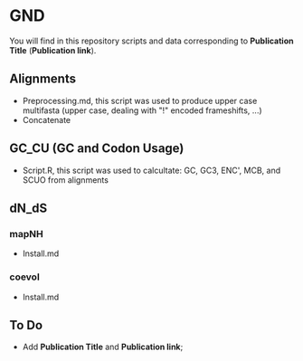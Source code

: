 # GND

You will find in this repository scripts and data corresponding to **Publication Title** (**Publication link**).

## Alignments

- Preprocessing.md, this script was used to produce upper case multifasta (upper case, dealing with "!" encoded frameshifts, ...)
- Concatenate

## GC_CU (GC and Codon Usage)

- Script.R, this script was used to calcultate: GC, GC3, ENC', MCB, and SCUO from alignments

## dN_dS

### mapNH 

- Install.md

### coevol

- Install.md


## To Do

- Add **Publication Title** and **Publication link**;
